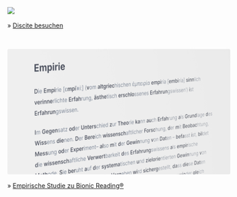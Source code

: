 ![](discite.png)

» [Discite besuchen](https://github.com/xp4u1/discite)

<br>

![](reading_study.png)

» [Empirische Studie zu Bionic Reading®](https://github.com/xp4u1/reading_study)
